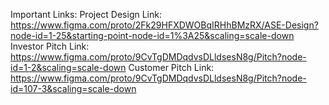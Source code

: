 
Important Links:
Project Design Link: https://www.figma.com/proto/2Fk29HFXDWOBqIRHhBMzRX/ASE-Design?node-id=1-25&starting-point-node-id=1%3A25&scaling=scale-down
Investor Pitch Link: https://www.figma.com/proto/9CvTgDMDqdvsDLldsesN8g/Pitch?node-id=1-2&scaling=scale-down
Customer Pitch Link: https://www.figma.com/proto/9CvTgDMDqdvsDLldsesN8g/Pitch?node-id=107-3&scaling=scale-down
